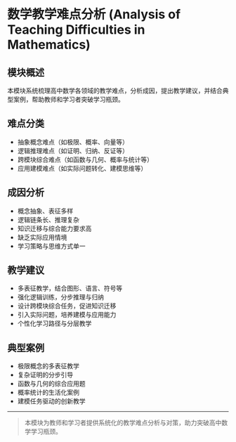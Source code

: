 # 数学教学难点分析 (Analysis of Teaching Difficulties in Mathematics)

## 模块概述

本模块系统梳理高中数学各领域的教学难点，分析成因，提出教学建议，并结合典型案例，帮助教师和学习者突破学习瓶颈。

## 难点分类

- 抽象概念难点（如极限、概率、向量等）
- 逻辑推理难点（如证明、归纳、反证等）
- 跨模块综合难点（如函数与几何、概率与统计等）
- 应用建模难点（如实际问题转化、建模思维等）

## 成因分析

- 概念抽象、表征多样
- 逻辑链条长、推理复杂
- 知识迁移与综合能力要求高
- 缺乏实际应用情境
- 学习策略与思维方式单一

## 教学建议

- 多表征教学，结合图形、语言、符号等
- 强化逻辑训练，分步推理与归纳
- 设计跨模块综合任务，促进知识迁移
- 引入实际问题，培养建模与应用能力
- 个性化学习路径与分层教学

## 典型案例

- 极限概念的多表征教学
- 复杂证明的分步引导
- 函数与几何的综合应用题
- 概率统计的生活化案例
- 建模任务驱动的创新教学

---

> 本模块为教师和学习者提供系统化的教学难点分析与对策，助力突破高中数学学习瓶颈。
